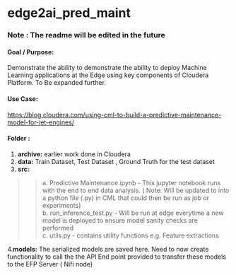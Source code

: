 # edge2ai_pred_maint 
### Note : The readme will be edited in the future
#### Goal / Purpose:
Demonstrate the ability to demonstrate the ability to deploy Machine Learning applications at the Edge using key components of Cloudera Platform. 
To Be expanded further. 

#### Use Case: 
https://blog.cloudera.com/using-cml-to-build-a-predictive-maintenance-model-for-jet-engines/ 


#### Folder : 
1. __archive:__ earlier work done in Cloudera 
2. __data:__ Train Dataset, Test Dataset , Ground Truth for the test dataset
3. __src:__ 
>> a. Predictive Maintenance.ipynb - This jupyter notebook runs with the end to end data analysis. ( Note: Will be updated to into a python file (.py) in CML that could then be run as job or experiments) <br>
>> b. run_inference_test.py - Will be run at edge everytime a new model is deployed to ensure model sanity checks are performed <br>
>> c. utils.py - contains utility functions e.g. Feature extractions <br>

4.__models:__ The serialized models are saved here. Need to now create functionality to call the the API End point provided to transfer these models to the EFP Server ( Nifi node)  
